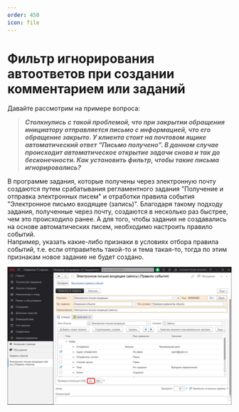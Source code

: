 ```yaml
---
order: 450
icon: file
---
```


# Фильтр игнорирования автоответов при создании комментарием или заданий

Давайте рассмотрим на примере вопроса:

> ***Столкнулись с такой проблемой, что при закрытии обращения инициатору отправляется письмо с информацией, что его обращение закрыто. У клиента стоит на почтовом ящике автоматический ответ "Письмо получено". В данном случае происходит автоматическое открытие задачи снова и так до бесконечности. Как установить фильтр, чтобы такие письма игнорировались?***

В программе задания, которые получены через электронную почту создаются путем срабатывания регламентного задания "Получение и отправка электронных писем" и отработки правила события "Электронное письмо входящее (запись)". Благодаря такому подходу задания, полученные через почту, создаются в несколько раз быстрее, чем это происходило ранее. А для того, чтобы задания не создавались на основе автоматических писем, необходимо настроить правило событий.  
Например, указать какие-либо признаки в условиях отбора правила событий, т.е. если отправитель такой-то и тема такая-то, тогда по этим признакам новое задание не будет создано. 

![01_ФильтрИгнорирования](static/01_ФильтрИгнорирования.png)